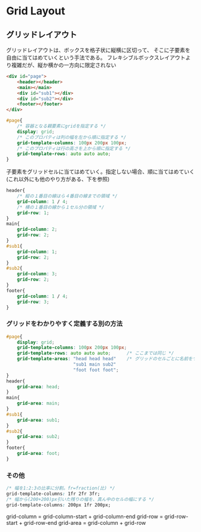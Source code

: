 # Grid Layout

## グリッドレイアウト

グリッドレイアウトは、ボックスを格子状に縦横に区切って、
そこに子要素を自由に当てはめていくという手法である。
フレキシブルボックスレイアウトより複雑だが、縦か横かの一方向に限定されない

```html
<div id="page">
    <header></header>
    <main></main>
    <div id="sub1"></div>
    <div id="sub2"></div>
    <footer></footer>
</div>
```

```css
#page{
    /* 容器となる親要素にgridを指定する */
    display: grid;
    /* このプロパティは列の幅を左から順に指定する */
    grid-template-columns: 100px 200px 100px;
    /* このプロパティは行の高さを上から順に指定する */
    grid-template-rows: auto auto auto;
}
```

子要素をグリッドセルに当てはめていく。指定しない場合、順に当てはめていく
(これ以外にも他のやり方がある、下を参照)

```css
header{
    /* 縦の１番目の線はら４番目の線までの領域 */
    grid-column: 1 / 4;
    /* 横の１番目の線から１セル分の領域 */
    grid-row: 1;
}
main{
    grid-column: 2;
    grid-row: 2;
}
#sub1{
    grid-column: 1;
    grid-row: 2;
}
#sub2{
    grid-column: 3;
    grid-row: 2;
}
footer{
    grid-column: 1 / 4;
    grid-row: 3;
}
```

### グリッドをわかりやすく定義する別の方法

```css
#page{
    display: grid;
    grid-template-columns: 100px 200px 100px;
    grid-template-rows: auto auto auto;      /* ここまでは同じ */
    grid-template-areas: "head head head"    /* グリッドのセルごとに名前をつける */
                         "sub1 main sub2"
                         "foot foot foot";
}
header{
    grid-area: head;
}
main{
    grid-area: main;
}
#sub1{
    grid-area: sub1;
}
#sub2{
    grid-area: sub2;
}
footer{
    grid-area: foot;
}
```

### その他

```css
/* 幅を1:2:3の比率に分割。fr=fraction(比) */
grid-template-columns: 1fr 2fr 3fr;
/* 幅から(200+200)px引いた残りの幅を、真ん中のセルの幅にする */
grid-template-columns: 200px 1fr 200px;
```

grid-column = grid-column-start + grid-column-end
grid-row = grid-row-start + grid-row-end
grid-area = grid-column + grid-row
